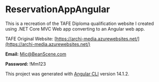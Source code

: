 # ReservationAppAngular

This is a recreation of the TAFE Diploma qualification website I created using .NET Core MVC Web app converting to an Angular web app.

TAFE Original Website: [https://archi-media.azurewebsites.net/](https://archi-media.azurewebsites.net/)

**Email:** Mic@BeanScene.com

**Password:** !Mm123

This project was generated with [Angular CLI](https://github.com/angular/angular-cli) version 14.1.2.

